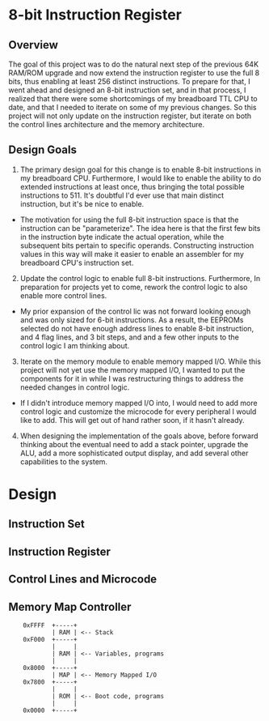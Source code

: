 # 8-bit Instruction Register

## Overview
The goal of this project was to do the natural next step of the previous 64K RAM/ROM upgrade and now extend the instruction register to use the full 8 bits, thus enabling at least 256 distinct instructions. To prepare for that, I went ahead and designed an 8-bit instruction set, and in that process, I realized that there were some shortcomings of my breadboard TTL CPU to date, and that I needed to iterate on some of my previous changes. So this project will not only update on the instruction register, but iterate on both the control lines architecture and the memory architecture. 

## Design Goals
1. The primary design goal for this change is to enable 8-bit instructions in my breadboard CPU. Furthermore, I would like to enable the ability to do extended instructions at least once, thus bringing the total possible instructions to 511. It's doubtful I'd ever use that main distinct instruction, but it's be nice to enable.
 * The motivation for using the full 8-bit instruction space is that the instruction can be "parameterize". The idea here is that the first few bits in the instruction byte indicate the actual operation, while the subsequent bits pertain to specific operands. Constructing instruction values in this way will make it easier to enable an assembler for my breadboard CPU's instruction set.
2. Update the control logic to enable full 8-bit instructions. Furthermore, In preparation for projects yet to come, rework the control logic to also enable more control lines.
 * My prior expansion of the control lic was not forward looking enough and was only sized for 6-bit instructions. As a result, the EEPROMs selected do not have enough address lines to enable 8-bit instruction, and 4 flag lines, and 3 bit steps, and and a few other inputs to the control logic I am thinking about. 
3. Iterate on the memory module to enable memory mapped I/O. While this project will not yet use the memory mapped I/O, I wanted to put the components for it in while I was restructuring things to address the needed changes in control logic. 
 * If I didn't introduce memory mapped I/O into, I would need to add more control logic and customize the microcode for every peripheral I would like to add. This will get out of hand rather soon, if it hasn't already. 
4. When designing the implementation of the goals above, before forward thinking about the eventual need to add a stack pointer, upgrade the ALU, add a more sophisticated output display, and add several other capabilities to the system.
 
# Design
## Instruction Set

## Instruction Register

## Control Lines and Microcode

## Memory Map Controller

```
    0xFFFF  +-----+
            | RAM | <-- Stack
    0xF000  +-----+
            |     |
            | RAM | <-- Variables, programs
            |     |
    0x8000  +-----+
            | MAP | <-- Memory Mapped I/O
    0x7800  +-----+
            |     | 
            | ROM | <-- Boot code, programs
            |     |
    0x0000  +-----+

```

